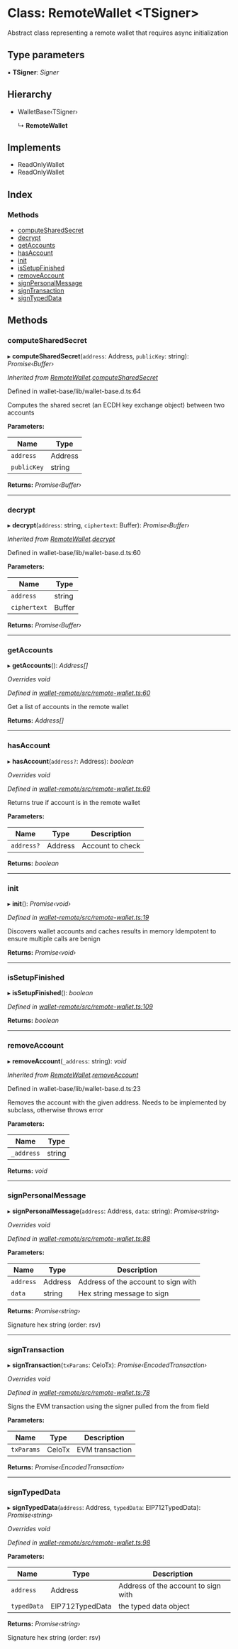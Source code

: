 # Class: RemoteWallet <**TSigner**>

Abstract class representing a remote wallet that requires async initialization

## Type parameters

▪ **TSigner**: *Signer*

## Hierarchy

* WalletBase‹TSigner›

  ↳ **RemoteWallet**

## Implements

* ReadOnlyWallet
* ReadOnlyWallet

## Index

### Methods

* [computeSharedSecret](_remote_wallet_.remotewallet.md#computesharedsecret)
* [decrypt](_remote_wallet_.remotewallet.md#decrypt)
* [getAccounts](_remote_wallet_.remotewallet.md#getaccounts)
* [hasAccount](_remote_wallet_.remotewallet.md#hasaccount)
* [init](_remote_wallet_.remotewallet.md#init)
* [isSetupFinished](_remote_wallet_.remotewallet.md#issetupfinished)
* [removeAccount](_remote_wallet_.remotewallet.md#removeaccount)
* [signPersonalMessage](_remote_wallet_.remotewallet.md#signpersonalmessage)
* [signTransaction](_remote_wallet_.remotewallet.md#signtransaction)
* [signTypedData](_remote_wallet_.remotewallet.md#signtypeddata)

## Methods

###  computeSharedSecret

▸ **computeSharedSecret**(`address`: Address, `publicKey`: string): *Promise‹Buffer›*

*Inherited from [RemoteWallet](_remote_wallet_.remotewallet.md).[computeSharedSecret](_remote_wallet_.remotewallet.md#computesharedsecret)*

Defined in wallet-base/lib/wallet-base.d.ts:64

Computes the shared secret (an ECDH key exchange object) between two accounts

**Parameters:**

Name | Type |
------ | ------ |
`address` | Address |
`publicKey` | string |

**Returns:** *Promise‹Buffer›*

___

###  decrypt

▸ **decrypt**(`address`: string, `ciphertext`: Buffer): *Promise‹Buffer›*

*Inherited from [RemoteWallet](_remote_wallet_.remotewallet.md).[decrypt](_remote_wallet_.remotewallet.md#decrypt)*

Defined in wallet-base/lib/wallet-base.d.ts:60

**Parameters:**

Name | Type |
------ | ------ |
`address` | string |
`ciphertext` | Buffer |

**Returns:** *Promise‹Buffer›*

___

###  getAccounts

▸ **getAccounts**(): *Address[]*

*Overrides void*

*Defined in [wallet-remote/src/remote-wallet.ts:60](https://github.com/medhak1/celo-monorepo/blob/master/packages/sdk/wallets/wallet-remote/src/remote-wallet.ts#L60)*

Get a list of accounts in the remote wallet

**Returns:** *Address[]*

___

###  hasAccount

▸ **hasAccount**(`address?`: Address): *boolean*

*Overrides void*

*Defined in [wallet-remote/src/remote-wallet.ts:69](https://github.com/medhak1/celo-monorepo/blob/master/packages/sdk/wallets/wallet-remote/src/remote-wallet.ts#L69)*

Returns true if account is in the remote wallet

**Parameters:**

Name | Type | Description |
------ | ------ | ------ |
`address?` | Address | Account to check  |

**Returns:** *boolean*

___

###  init

▸ **init**(): *Promise‹void›*

*Defined in [wallet-remote/src/remote-wallet.ts:19](https://github.com/medhak1/celo-monorepo/blob/master/packages/sdk/wallets/wallet-remote/src/remote-wallet.ts#L19)*

Discovers wallet accounts and caches results in memory
Idempotent to ensure multiple calls are benign

**Returns:** *Promise‹void›*

___

###  isSetupFinished

▸ **isSetupFinished**(): *boolean*

*Defined in [wallet-remote/src/remote-wallet.ts:109](https://github.com/medhak1/celo-monorepo/blob/master/packages/sdk/wallets/wallet-remote/src/remote-wallet.ts#L109)*

**Returns:** *boolean*

___

###  removeAccount

▸ **removeAccount**(`_address`: string): *void*

*Inherited from [RemoteWallet](_remote_wallet_.remotewallet.md).[removeAccount](_remote_wallet_.remotewallet.md#removeaccount)*

Defined in wallet-base/lib/wallet-base.d.ts:23

Removes the account with the given address. Needs to be implemented by subclass, otherwise throws error

**Parameters:**

Name | Type |
------ | ------ |
`_address` | string |

**Returns:** *void*

___

###  signPersonalMessage

▸ **signPersonalMessage**(`address`: Address, `data`: string): *Promise‹string›*

*Overrides void*

*Defined in [wallet-remote/src/remote-wallet.ts:88](https://github.com/medhak1/celo-monorepo/blob/master/packages/sdk/wallets/wallet-remote/src/remote-wallet.ts#L88)*

**Parameters:**

Name | Type | Description |
------ | ------ | ------ |
`address` | Address | Address of the account to sign with |
`data` | string | Hex string message to sign |

**Returns:** *Promise‹string›*

Signature hex string (order: rsv)

___

###  signTransaction

▸ **signTransaction**(`txParams`: CeloTx): *Promise‹EncodedTransaction›*

*Overrides void*

*Defined in [wallet-remote/src/remote-wallet.ts:78](https://github.com/medhak1/celo-monorepo/blob/master/packages/sdk/wallets/wallet-remote/src/remote-wallet.ts#L78)*

Signs the EVM transaction using the signer pulled from the from field

**Parameters:**

Name | Type | Description |
------ | ------ | ------ |
`txParams` | CeloTx | EVM transaction  |

**Returns:** *Promise‹EncodedTransaction›*

___

###  signTypedData

▸ **signTypedData**(`address`: Address, `typedData`: EIP712TypedData): *Promise‹string›*

*Overrides void*

*Defined in [wallet-remote/src/remote-wallet.ts:98](https://github.com/medhak1/celo-monorepo/blob/master/packages/sdk/wallets/wallet-remote/src/remote-wallet.ts#L98)*

**Parameters:**

Name | Type | Description |
------ | ------ | ------ |
`address` | Address | Address of the account to sign with |
`typedData` | EIP712TypedData | the typed data object |

**Returns:** *Promise‹string›*

Signature hex string (order: rsv)
